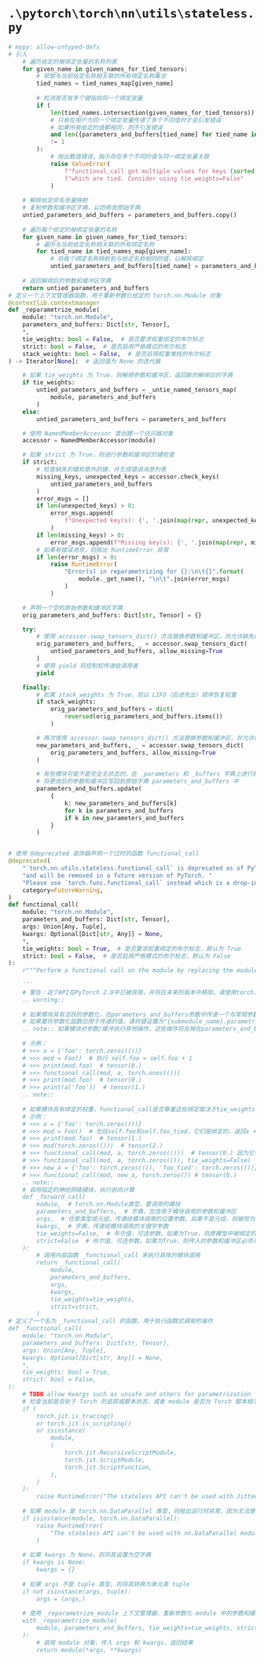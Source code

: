 # `.\pytorch\torch\nn\utils\stateless.py`

```py
# mypy: allow-untyped-defs
# 引入
    # 遍历给定的被绑定张量的名称列表
    for given_name in given_names_for_tied_tensors:
        # 获取与当前给定名称相关联的所有绑定名称集合
        tied_names = tied_names_map[given_name]
        
        # 检测是否有多个键指向同一个绑定张量
        if (
            len(tied_names.intersection(given_names_for_tied_tensors)) > 1
            # 只有在用户为同一个绑定张量传递了多个不同值时才会引发错误
            # 如果所有给定的值都相同，则不引发错误
            and len({parameters_and_buffers[tied_name] for tied_name in tied_names})
            != 1
        ):
            # 抛出数值错误，指示存在多个不同的值与同一绑定张量关联
            raise ValueError(
                f"functional_call got multiple values for keys {sorted(tied_names)}, "
                f"which are tied. Consider using tie_weights=False"
            )
    
    # 解绑给定命名张量映射
    # 复制参数和缓冲区字典，以防修改原始字典
    untied_parameters_and_buffers = parameters_and_buffers.copy()
    
    # 遍历每个给定的被绑定张量的名称
    for given_name in given_names_for_tied_tensors:
        # 遍历与当前给定名称相关联的所有绑定名称
        for tied_name in tied_names_map[given_name]:
            # 将每个绑定名称映射到与给定名称相同的值，以解除绑定
            untied_parameters_and_buffers[tied_name] = parameters_and_buffers[given_name]
    
    # 返回解绑后的参数和缓冲区字典
    return untied_parameters_and_buffers
# 定义一个上下文管理器函数，用于重新参数化给定的 torch.nn.Module 对象
@contextlib.contextmanager
def _reparametrize_module(
    module: "torch.nn.Module",
    parameters_and_buffers: Dict[str, Tensor],
    *,
    tie_weights: bool = False,  # 是否要求权重绑定的布尔标志
    strict: bool = False,  # 是否启用严格模式的布尔标志
    stack_weights: bool = False,  # 是否启用权重堆栈的布尔标志
) -> Iterator[None]:  # 返回值为 None 的迭代器

    # 如果 tie_weights 为 True，则解绑参数和缓冲区，返回新的解绑后的字典
    if tie_weights:
        untied_parameters_and_buffers = _untie_named_tensors_map(
            module, parameters_and_buffers
        )
    else:
        untied_parameters_and_buffers = parameters_and_buffers

    # 使用 NamedMemberAccessor 类创建一个访问器对象
    accessor = NamedMemberAccessor(module)

    # 如果 strict 为 True，则进行参数和缓冲区的键检查
    if strict:
        # 检查缺失的键和意外的键，并生成错误消息列表
        missing_keys, unexpected_keys = accessor.check_keys(
            untied_parameters_and_buffers
        )
        error_msgs = []
        if len(unexpected_keys) > 0:
            error_msgs.append(
                f"Unexpected key(s): {', '.join(map(repr, unexpected_keys))}."
            )
        if len(missing_keys) > 0:
            error_msgs.append(f"Missing key(s): {', '.join(map(repr, missing_keys))}.")
        # 如果有错误消息，则抛出 RuntimeError 异常
        if len(error_msgs) > 0:
            raise RuntimeError(
                "Error(s) in reparametrizing for {}:\n\t{}".format(
                    module._get_name(), "\n\t".join(error_msgs)
                )
            )

    # 声明一个空的原始参数和缓冲区字典
    orig_parameters_and_buffers: Dict[str, Tensor] = {}

    try:
        # 使用 accessor.swap_tensors_dict() 方法替换参数和缓冲区，并允许缺失的键
        orig_parameters_and_buffers, _ = accessor.swap_tensors_dict(
            untied_parameters_and_buffers, allow_missing=True
        )
        # 使用 yield 将控制权传递给调用者
        yield

    finally:
        # 如果 stack_weights 为 True，则以 LIFO（后进先出）顺序恢复权重
        if stack_weights:
            orig_parameters_and_buffers = dict(
                reversed(orig_parameters_and_buffers.items())
            )

        # 再次使用 accessor.swap_tensors_dict() 方法替换参数和缓冲区，并允许缺失的键
        new_parameters_and_buffers, _ = accessor.swap_tensors_dict(
            orig_parameters_and_buffers, allow_missing=True
        )

        # 有些模块可能不是完全无状态的，在 _parameters 和 _buffers 字典上进行原地修改
        # 将更改后的参数和缓冲区写回到原始字典 parameters_and_buffers 中
        parameters_and_buffers.update(
            {
                k: new_parameters_and_buffers[k]
                for k in parameters_and_buffers
                if k in new_parameters_and_buffers
            }
        )


# 使用 @deprecated 装饰器声明一个过时的函数 functional_call
@deprecated(
    "`torch.nn.utils.stateless.functional_call` is deprecated as of PyTorch 2.0 "
    "and will be removed in a future version of PyTorch. "
    "Please use `torch.func.functional_call` instead which is a drop-in replacement.",
    category=FutureWarning,
)
def functional_call(
    module: "torch.nn.Module",
    parameters_and_buffers: Dict[str, Tensor],
    args: Union[Any, Tuple],
    kwargs: Optional[Dict[str, Any]] = None,
    *,
    tie_weights: bool = True,  # 是否要求权重绑定的布尔标志，默认为 True
    strict: bool = False,  # 是否启用严格模式的布尔标志，默认为 False
):
    r"""Perform a functional call on the module by replacing the module parameters and buffers with the provided ones.
    
    ```
    # 警告：这个API在PyTorch 2.0中已被弃用，并将在未来的版本中移除。请使用torch.func.functional_call替代，它是这个API的一个完全兼容的替代品。
    .. warning::
    
    # 如果模块具有活跃的参数化，在parameters_and_buffers参数中传递一个与常规参数名相同的值将完全禁用参数化。
    # 如果要将参数化函数应用于传递的值，请将键设置为"{submodule_name}.parametrizations.{parameter_name}.original"。
    .. note:: 如果模块对参数/缓冲执行原地操作，这些操作将反映在parameters_and_buffers输入中。
    
    # 示例：
    # >>> a = {'foo': torch.zeros(())}
    # >>> mod = Foo()  # 执行 self.foo = self.foo + 1
    # >>> print(mod.foo)  # tensor(0.)
    # >>> functional_call(mod, a, torch.ones(()))
    # >>> print(mod.foo)  # tensor(0.)
    # >>> print(a['foo'])  # tensor(1.)
    .. note::
    
    # 如果模块具有绑定的权重，functional_call是否尊重这些绑定取决于tie_weights标志。
    # 示例：
    # >>> a = {'foo': torch.zeros(())}
    # >>> mod = Foo()  # 包括self.foo和self.foo_tied，它们是绑定的。返回x + self.foo + self.foo_tied
    # >>> print(mod.foo)  # tensor(1.)
    # >>> mod(torch.zeros(()))  # tensor(2.)
    # >>> functional_call(mod, a, torch.zeros(()))  # tensor(0.) 因为它会改变self.foo_tied
    # >>> functional_call(mod, a, torch.zeros(()), tie_weights=False)  # tensor(1.)--self.foo_tied没有更新
    # >>> new_a = {'foo': torch.zeros(()), 'foo_tied': torch.zeros(())}
    # >>> functional_call(mod, new_a, torch.zeros()) # tensor(0.)
    .. note::
    # 调用指定的神经网络模块，执行前向计算
    def _forward_call(
        module,  # torch.nn.Module类型，要调用的模块
        parameters_and_buffers,  # 字典，包含用于模块调用的参数和缓冲区
        args,  # 任意类型或元组，传递给模块调用的位置参数。如果不是元组，则被视为单个参数。
        kwargs,  # 字典，传递给模块调用的关键字参数
        tie_weights=False,  # 布尔值，可选参数。如果为True，则原模型中被绑定的参数和缓冲区在重新参数化的版本中也会被视为绑定的。因此，如果为True且为绑定的参数和缓冲区传递了不同的值，则会报错。
        strict=False  # 布尔值，可选参数。如果为True，则传入的参数和缓冲区必须与原始模块中的参数和缓冲区匹配。因此，如果为True且存在任何缺失或意外的键，则会报错。
    ):
        # 调用内部函数 _functional_call 来执行具体的模块调用
        return _functional_call(
            module,
            parameters_and_buffers,
            args,
            kwargs,
            tie_weights=tie_weights,
            strict=strict,
        )
# 定义了一个名为 _functional_call 的函数，用于执行函数式调用的操作
def _functional_call(
    module: "torch.nn.Module",
    parameters_and_buffers: Dict[str, Tensor],
    args: Union[Any, Tuple],
    kwargs: Optional[Dict[str, Any]] = None,
    *,
    tie_weights: bool = True,
    strict: bool = False,
):
    # TODO allow kwargs such as unsafe and others for parametrization
    # 检查当前是否处于 Torch 的追踪或脚本状态，或者 module 是否为 Torch 脚本相关对象，若是，则抛出运行时异常
    if (
        torch.jit.is_tracing()
        or torch.jit.is_scripting()
        or isinstance(
            module,
            (
                torch.jit.RecursiveScriptModule,
                torch.jit.ScriptModule,
                torch.jit.ScriptFunction,
            ),
        )
    ):
        raise RuntimeError("The stateless API can't be used with Jitted modules")
    
    # 如果 module 是 torch.nn.DataParallel 类型，则抛出运行时异常，因为无法使用无状态 API
    if isinstance(module, torch.nn.DataParallel):
        raise RuntimeError(
            "The stateless API can't be used with nn.DataParallel module"
        )
    
    # 如果 kwargs 为 None，则将其设置为空字典
    if kwargs is None:
        kwargs = {}
    
    # 如果 args 不是 tuple 类型，则将其转换为单元素 tuple
    if not isinstance(args, tuple):
        args = (args,)
    
    # 使用 _reparametrize_module 上下文管理器，重新参数化 module 中的参数和缓冲区
    with _reparametrize_module(
        module, parameters_and_buffers, tie_weights=tie_weights, strict=strict
    ):
        # 调用 module 对象，传入 args 和 kwargs，返回结果
        return module(*args, **kwargs)
```